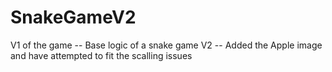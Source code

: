 # SnakeGameV2
V1 of the game
-- Base logic of a snake game
V2
-- Added the Apple image and have attempted to fit the scalling issues
